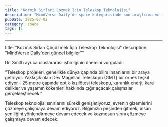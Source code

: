 ```yaml
---
title: "Kozmik Sirlari Cozmek Icin Teleskop Teknolojisi"
description: "MindVerse Daily'de space kategorisinde son araştırma ve içgörüler keşfedin."
pubDate: 2025-07-02
category: space
tags: []
---
```


---
title: "Kozmik Sırları Çöçözmek İçin Teleskop Teknolojisi"
description: "MindVerse Daily'den güncel bilgiler""

Dr. Smith ayrıca uluslararası işbirliğinin önemini vurguladı: 

"Teleskop projeleri, genellikle dünya çapında bilim insanlarını bir araya getiriyor. Yaklaşık olan Dev Magellan Teleskopu (GMT) bir örnek teşkil ediyor - 25 metre çapında optik-kızılötesi teleskopu, karanlık enerji, kara delikler ve yaşamın kökenleri hakkında çığır açacak çalışmalar gerçekleştirecek."

Teleskop teknolojisi sınırlarını sürekli genişletiyoruz, evrenin gizemlerini çözmeye çalışmaya devam ediyoruz. Bilgimizin peşinden gitmek, insan yeniliğini yönlendirmeye devam edecek ve kozmosun sırını çözmeye çalışmaya devam edecek.